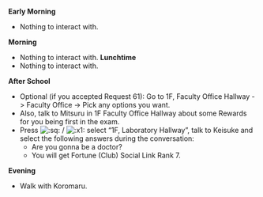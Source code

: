 **Early Morning**

- Nothing to interact with.

**Morning**

- Nothing to interact with.
  **Lunchtime**
- Nothing to interact with.

**After School**

- Optional (if you accepted Request 61): Go to 1F, Faculty Office Hallway -> Faculty Office -> Pick any options you want.
- Also, talk to Mitsuru in 1F Faculty Office Hallway about some Rewards for you being first in the exam.
- Press ![:sq:](/assets/square.png) / ![:x1:](/assets/x1.png) select “1F, Laboratory Hallway”, talk to Keisuke and select the following answers during the conversation:
  - Are you gonna be a doctor?
  - You will get Fortune (Club) Social Link Rank 7.

**Evening**

- Walk with Koromaru.
